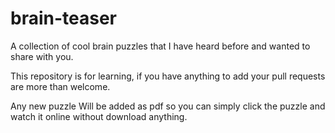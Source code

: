 # brain-teaser



A collection of cool brain puzzles that I have heard before and wanted to share with you.

This repository is for learning, if you have anything to add your pull requests are more than welcome.

Any new puzzle Will be added as pdf so you can simply click the puzzle and watch it online without download anything.


